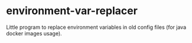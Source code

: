 # environment-var-replacer
Little program to replace environment variables in old config files (for java docker images usage).
